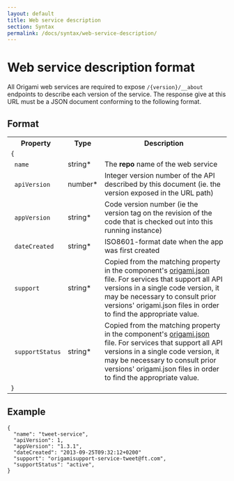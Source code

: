 ```yaml
---
layout: default
title: Web service description
section: Syntax
permalink: /docs/syntax/web-service-description/
---
```


# Web service description format

All Origami web services are required to expose `/{version}/__about` endpoints to describe each version of the service.  The response give at this URL must be a JSON document conforming to the following format.

## Format

<table class='o-techdocs-table'>
<tr>
	<th>Property</th>
	<th>Type</th>
	<th>Description</th>
</tr><tr>
	<td><code>{</code></td>
	<td></td>
	<td></td>
</tr><tr>
	<td>&nbsp;&nbsp;<code>name</code></td>
	<td>string*</td>
	<td>The <b>repo</b> name of the web service</td>
</tr><tr>
	<td>&nbsp;&nbsp;<code>apiVersion</code></td>
	<td>number*</td>
	<td>Integer version number of the API described by this document (ie. the version exposed in the URL path)</td>
</tr><tr>
	<td>&nbsp;&nbsp;<code>appVersion</code></td>
	<td>string*</td>
	<td>Code version number (ie the version tag on the revision of the code that is checked out into this running instance)</td>
</tr><tr>
	<td>&nbsp;&nbsp;<code>dateCreated</code></td>
	<td>string*</td>
	<td>ISO8601-format date when the app was first created</td>
</tr><tr>
	<td>&nbsp;&nbsp;<code>support</code></td>
	<td>string*</td>
	<td>Copied from the matching property in the component's <a href='{{site.baseurl}}/docs/syntax/origamijson'>origami.json</a> file.  For services that support all API versions in a single code version, it may be necessary to consult prior versions' origami.json files in order to find the appropriate value.</td>
</tr><tr>
	<td>&nbsp;&nbsp;<code>supportStatus</code></td>
	<td>string*</td>
	<td>Copied from the matching property in the component's <a href='{{site.baseurl}}/docs/syntax/origamijson'>origami.json</a> file.  For services that support all API versions in a single code version, it may be necessary to consult prior versions' origami.json files in order to find the appropriate value.</td>
</tr><tr>
	<td><code>}</code></td>
	<td></td>
	<td></td>
</tr>
</table>

## Example

<?prettify linenums=1?>
	{
	  "name": "tweet-service",
	  "apiVersion": 1,
	  "appVersion": "1.3.1",
	  "dateCreated": "2013-09-25T09:32:12+0200"
	  "support": "origamisupport-service-tweet@ft.com",
	  "supportStatus": "active",
	}
